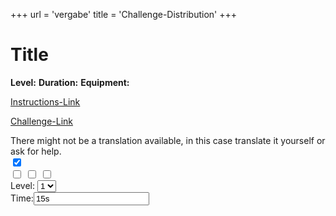 +++
url = 'vergabe'
title = 'Challenge-Distribution'
+++

<link rel="stylesheet" href="../../customStyles.css">
<script type="text/javascript" src="../../jquery.min.js"></script>
<script type="text/javascript" src="../../qrcode.js"></script>
<script type="text/javascript" src="../../challengeHandler.js"></script>

<div class="headlineWrapper">
    <div id="challengeIcon" class="level1"></div>
    <div>
        <!-- <div class="box"> -->
        </div>
        <h1 class="title" id="title">Title</h1>
    </div>
</div>

<div class="challengeWrapper">
        <div class="challengeAttributes">
        <span id="descriptionWrapper"><span id="description"></span></span>
        <span id="levelWrapper"><strong>Level:</strong> <span id="level"></span></span>
        <span id="durationWrapper"><strong>Duration:</strong> <span id="duration"></span></span>
        <span id="equipmentWrapper"><strong>Equipment:</strong> <span id="equipment"></span></span>
        </div>
        <div class="qrCodeParentContainer">
            <a href="" id="instructionsLink" class="qrCodeWrapper">
                <div id="qrCodeInstructions"></div>
                <p>Instructions-Link</p>
            </a>
            <a href="" id="challengeLink" class="qrCodeWrapper">
                <div id="qrcode"></div>
                <p>Challenge-Link</p>
            </a>
            </div>
        </div>
        <div class="informationWrapper translationWarning">
            <div class="informationIcon"></div>
            <span class="informationText">There might not be a translation available, in this case translate it yourself or ask for help.<span>
        </div>
</div>

<div id="parentContainer">
    <div class="hideContainer">
        <input type="checkbox" id="hideButton" checked>
    </div>
    <div id="interactionContainer">
        <input type="checkbox" value="previousChallenge" id="backwardButton">
        <input type="checkbox" value="rotation" id="playButton" unchecked>
        <input type="checkbox" value="newChallenge" id="forwardButton">
    </div>
    <div id="settingsContainer">
        <div class="childDiv">
            <span>Level:</span>
            <select name="level" id="levelSelection">
                <option value="1">1</option>
                <option value="2">2</option>
                <option value="3">3</option>
            </select>
        </div>
        <div class="childDiv">
            <span>Time:</span><input type="text" value="15s" id="timeInput"/>
        </div>
    </div>
</div>